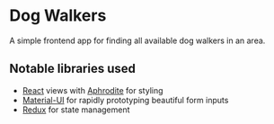 # Dog Walkers

A simple frontend app for finding all available dog walkers in an area.

## Notable libraries used

- [React] views with [Aphrodite] for styling
- [Material-UI] for rapidly prototyping beautiful form inputs
- [Redux] for state management

[React]: https://facebook.github.io/react/ "Fast and efficient views"
[Aphrodite]: https://github.com/Khan/aphrodite "It's inline styles, but they work!"
[Material-UI]: http://www.material-ui.com/#/ "A Set of React Components that Implement Google's Material Design"
[Redux]: https://github.com/reactjs/redux "Predictable state container for JavaScript apps"
